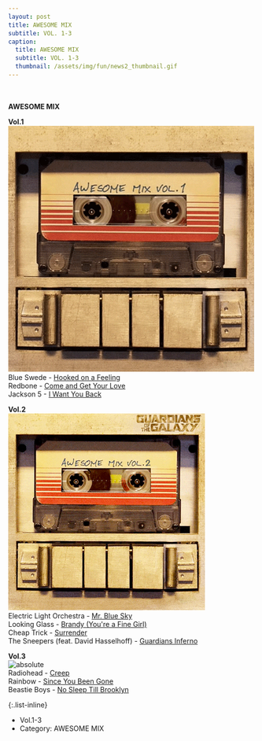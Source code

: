 ```yaml
--- 
layout: post
title: AWESOME MIX
subtitle: VOL. 1-3
caption:
  title: AWESOME MIX
  subtitle: VOL. 1-3
  thumbnail: /assets/img/fun/news2_thumbnail.gif
---
```

<br><br>
**AWESOME MIX** <br>

**Vol.1** <br>
<img data-action="zoom" class="img-fluid d-block mx-auto" src= "/assets/img/fun/awesome_mix_vol1.gif" alt='absolute' > <br>
Blue Swede - [Hooked on a Feeling](https://www.youtube.com/watch?v=7q0UTFq-o-o&ab_channel=Bj%C3%B6rnSkifs-Topic) <br>
Redbone - [Come and Get Your Love](https://www.youtube.com/watch?v=bc0KhhjJP98&ab_channel=RedboneVEVO) <br>
Jackson 5 - [I Want You Back](https://www.youtube.com/watch?v=DGDyAb6pePo&ab_channel=JoelGustafsson) <br>

**Vol.2** <br>
<img data-action="zoom" class="img-fluid d-block mx-auto" src= "/assets/img/fun/awesome_mix_vol2.webp" alt='absolute' > <br>
Electric Light Orchestra - [Mr. Blue Sky](https://www.youtube.com/watch?v=bJ8Sz8CJY5g&ab_channel=ElectricLightOrchestra-Topic) <br>
Looking Glass - [Brandy (You're a Fine Girl)](https://www.youtube.com/watch?v=DVx8L7a3MuE&ab_channel=LookingGlassVEVO) <br>
Cheap Trick - [Surrender](https://www.youtube.com/watch?v=4gH9-YxLvyk&ab_channel=CheapTrick-Topic) <br>
The Sneepers (feat. David Hasselhoff) - [Guardians Inferno](https://www.youtube.com/watch?v=3MMMe1drnZY&ab_channel=MarvelEntertainment) <br>

**Vol.3** <br>
<img data-action="zoom" class="img-fluid d-block mx-auto" src= "/assets/img/fun/awesome_mix_vol3.gif" alt='absolute' > <br>
Radiohead - [Creep](https://www.youtube.com/watch?v=zFYEYRcjK2g&ab_channel=Radiohead-Topic) <br>
Rainbow - [Since You Been Gone](https://www.youtube.com/watch?v=ulHO6WNw1Ts&ab_channel=%E2%99%AAFenderGibsonSounds%E2%99%AA) <br>
Beastie Boys - [No Sleep Till Brooklyn](https://www.youtube.com/watch?v=9b9-S5EB0mw&ab_channel=BeastieBoys-Topic) <br>


{:.list-inline}
- Vol.1-3
- Category: AWESOME MIX
